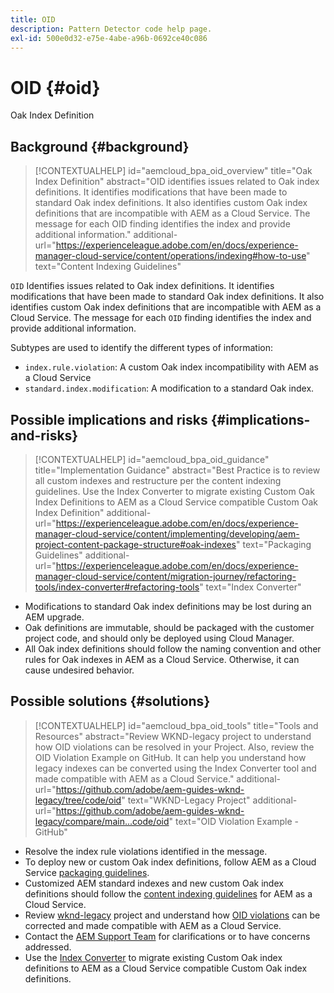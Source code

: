 ```yaml
---
title: OID
description: Pattern Detector code help page.
exl-id: 500e0d32-e75e-4abe-a96b-0692ce40c086
---
```

# OID {#oid}

Oak Index Definition

## Background {#background}

>[!CONTEXTUALHELP]
>id="aemcloud_bpa_oid_overview"
>title="Oak Index Definition"
>abstract="OID identifies issues related to Oak index definitions. It identifies modifications that have been made to standard Oak index definitions. It also identifies custom Oak index definitions that are incompatible with AEM as a Cloud Service. The message for each OID finding identifies the index and provide additional information."
>additional-url="https://experienceleague.adobe.com/en/docs/experience-manager-cloud-service/content/operations/indexing#how-to-use" text="Content Indexing Guidelines"

`OID`  Identifies issues related to Oak index definitions. It identifies modifications that have been made to standard Oak index definitions. It also identifies custom Oak index definitions that are incompatible with AEM as a Cloud Service. The message for each `OID` finding identifies the index and provide additional information.

Subtypes are used to identify the different types of information:

* `index.rule.violation`: A custom Oak index incompatibility with AEM as a Cloud Service
* `standard.index.modification`: A modification to a standard Oak index.

## Possible implications and risks {#implications-and-risks}

>[!CONTEXTUALHELP]
>id="aemcloud_bpa_oid_guidance"
>title="Implementation Guidance"
>abstract="Best Practice is to review all custom indexes and restructure per the content indexing guidelines. Use the Index Converter to migrate existing Custom Oak Index Definitions to AEM as a Cloud Service compatible Custom Oak Index Definition"
>additional-url="https://experienceleague.adobe.com/en/docs/experience-manager-cloud-service/content/implementing/developing/aem-project-content-package-structure#oak-indexes" text="Packaging Guidelines"
>additional-url="https://experienceleague.adobe.com/en/docs/experience-manager-cloud-service/content/migration-journey/refactoring-tools/index-converter#refactoring-tools" text="Index Converter"

* Modifications to standard Oak index definitions may be lost during an AEM upgrade.
* Oak definitions are immutable, should be packaged with the customer project code, and should only be deployed using Cloud Manager.
* All Oak index definitions should follow the naming convention and other rules for Oak indexes in AEM as a Cloud Service. Otherwise, it can cause undesired behavior.

## Possible solutions {#solutions}

>[!CONTEXTUALHELP]
>id="aemcloud_bpa_oid_tools"
>title="Tools and Resources"
>abstract="Review WKND-legacy project to understand how OID violations can be resolved in your Project. Also, review the OID Violation Example on GitHub. It can help you understand how legacy indexes can be converted using the Index Converter tool and made compatible with AEM as a Cloud Service."
>additional-url="https://github.com/adobe/aem-guides-wknd-legacy/tree/code/oid" text="WKND-Legacy Project"
>additional-url="https://github.com/adobe/aem-guides-wknd-legacy/compare/main...code/oid" text="OID Violation Example - GitHub"

* Resolve the index rule violations identified in the message.
* To deploy new or custom Oak index definitions, follow AEM as a Cloud Service [packaging guidelines](https://experienceleague.adobe.com/en/docs/experience-manager-cloud-service/content/implementing/developing/aem-project-content-package-structure).
* Customized AEM standard indexes and new custom Oak index definitions should follow the [content indexing guidelines](https://experienceleague.adobe.com/en/docs/experience-manager-cloud-service/content/operations/indexing#preparing-the-new-index-definition) for AEM as a Cloud Service.
* Review [wknd-legacy](https://github.com/adobe/aem-guides-wknd-legacy/tree/code/oid) project and understand how [OID violations](https://github.com/adobe/aem-guides-wknd-legacy/compare/main...code/oid) can be corrected and made compatible with AEM as a Cloud Service.
* Contact the [AEM Support Team](https://helpx.adobe.com/enterprise/using/support-for-experience-cloud.html) for clarifications or to have concerns addressed.
* Use the [Index Converter](https://experienceleague.adobe.com/en/docs/experience-manager-cloud-service/content/migration-journey/refactoring-tools/index-converter#refactoring-tools) to migrate existing Custom Oak index definitions to AEM as a Cloud Service compatible Custom Oak index definitions.
